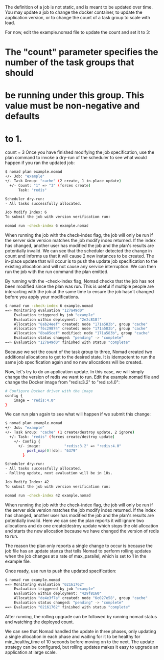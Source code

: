 The definition of a job is not static, and is meant to be updated over time. You may update a job to change the docker container, to update the application version, or to change the count of a task group to scale with load.

For now, edit the example.nomad file to update the count and set it to 3:

# The "count" parameter specifies the number of the task groups that should
# be running under this group. This value must be non-negative and defaults
# to 1.
count = 3
Once you have finished modifying the job specification, use the plan command to invoke a dry-run of the scheduler to see what would happen if you ran the updated job:

```bash
$ nomad plan example.nomad
+/- Job: "example"
+/- Task Group: "cache" (2 create, 1 in-place update)
  +/- Count: "1" => "3" (forces create)
      Task: "redis"

Scheduler dry-run:
- All tasks successfully allocated.

Job Modify Index: 6
To submit the job with version verification run:

nomad run -check-index 6 example.nomad
```

When running the job with the check-index flag, the job will only be run if the
server side version matches the job modify index returned. If the index has
changed, another user has modified the job and the plan's results are
potentially invalid.
We can see that the scheduler detected the change in count and informs us that it will cause 2 new instances to be created. The in-place update that will occur is to push the update job specification to the existing allocation and will not cause any service interruption. We can then run the job with the run command the plan emitted.

By running with the -check-index flag, Nomad checks that the job has not been modified since the plan was run. This is useful if multiple people are interacting with the job at the same time to ensure the job hasn't changed before you apply your modifications.

```bash
$ nomad run -check-index 6 example.nomad
==> Monitoring evaluation "127a49d0"
    Evaluation triggered by job "example"
    Evaluation within deployment: "2e2c818f"
    Allocation "8ab24eef" created: node "171a583b", group "cache"
    Allocation "f6c29874" created: node "171a583b", group "cache"
    Allocation "8ba85cef" modified: node "171a583b", group "cache"
    Evaluation status changed: "pending" -> "complete"
==> Evaluation "127a49d0" finished with status "complete"
```

Because we set the count of the task group to three, Nomad created two additional allocations to get to the desired state. It is idempotent to run the same job specification again and no new allocations will be created.

Now, let's try to do an application update. In this case, we will simply change the version of redis we want to run. Edit the example.nomad file and change the Docker image from "redis:3.2" to "redis:4.0":

```bash
# Configure Docker driver with the image
config {
    image = "redis:4.0"
}
```

We can run plan again to see what will happen if we submit this change:

```bash
$ nomad plan example.nomad
+/- Job: "example"
+/- Task Group: "cache" (1 create/destroy update, 2 ignore)
  +/- Task: "redis" (forces create/destroy update)
    +/- Config {
      +/- image:           "redis:3.2" => "redis:4.0"
          port_map[0][db]: "6379"
        }

Scheduler dry-run:
- All tasks successfully allocated.
- Rolling update, next evaluation will be in 10s.

Job Modify Index: 42
To submit the job with version verification run:

nomad run -check-index 42 example.nomad
```

When running the job with the check-index flag, the job will only be run if the
server side version matches the job modify index returned. If the index has
changed, another user has modified the job and the plan's results are
potentially invalid.
Here we can see the plan reports it will ignore two allocations and do one create/destroy update which stops the old allocation and starts the new allocation because we have changed the version of redis to run.

The reason the plan only reports a single change to occur is because the job file has an update stanza that tells Nomad to perform rolling updates when the job changes at a rate of max_parallel, which is set to 1 in the example file.

Once ready, use run to push the updated specification:

```bash
$ nomad run example.nomad
==> Monitoring evaluation "02161762"
    Evaluation triggered by job "example"
    Evaluation within deployment: "429f8160"
    Allocation "de4e3f7a" created: node "6c027e58", group "cache"
    Evaluation status changed: "pending" -> "complete"
==> Evaluation "02161762" finished with status "complete"
```

After running, the rolling upgrade can be followed by running nomad status and watching the deployed count.

We can see that Nomad handled the update in three phases, only updating a single allocation in each phase and waiting for it to be healthy for min_healthy_time of 10 seconds before moving on to the next. The update strategy can be configured, but rolling updates makes it easy to upgrade an application at large scale.
